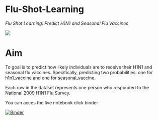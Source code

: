 # Flu-Shot-Learning

 

*Flu Shot Learning: Predict H1N1 and Seasonal Flu Vaccines*

![](https://post.healthline.com/wp-content/uploads/2020/09/girl_getting_a_bandaid-1200x628-facebook-1200x628.jpg)

# Aim
To goal is to predict how likely individuals are to receive their H1N1 and seasonal flu vaccines. Specifically, predicting two probabilities: one for h1n1_vaccine and one for seasonal_vaccine.

Each row in the dataset represents one person who responded to the National 2009 H1N1 Flu Survey.

You can acces the live notebook click binder

[![Binder](https://mybinder.org/badge_logo.svg)](https://mybinder.org/v2/gh/Ali-Mbacho/Flu-Shot-Learning/master)
